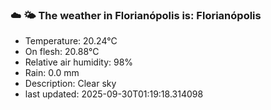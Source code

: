 ### ☁️ 🌤️  The weather in Florianópolis is: Florianópolis

- Temperature: 20.24°C
- On flesh: 20.88°C
- Relative air humidity: 98%
- Rain: 0.0 mm
- Description: Clear sky
- last updated: 2025-09-30T01:19:18.314098

